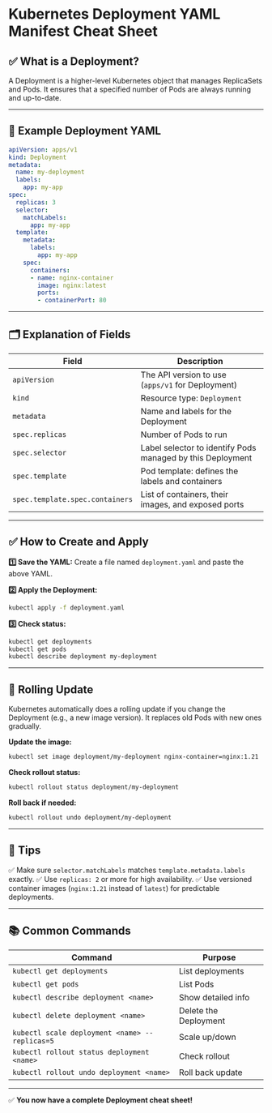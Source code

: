 # Kubernetes Deployment YAML Manifest Cheat Sheet

## ✅ What is a Deployment?

A Deployment is a higher-level Kubernetes object that manages ReplicaSets and Pods. It ensures that a specified number of Pods are always running and up-to-date.

---

## 📄 Example Deployment YAML

```yaml
apiVersion: apps/v1
kind: Deployment
metadata:
  name: my-deployment
  labels:
    app: my-app
spec:
  replicas: 3
  selector:
    matchLabels:
      app: my-app
  template:
    metadata:
      labels:
        app: my-app
    spec:
      containers:
      - name: nginx-container
        image: nginx:latest
        ports:
        - containerPort: 80
```

---

## 🗂️ Explanation of Fields

| Field                           | Description                                                |
| ------------------------------- | ---------------------------------------------------------- |
| `apiVersion`                    | The API version to use (`apps/v1` for Deployment)          |
| `kind`                          | Resource type: `Deployment`                                |
| `metadata`                      | Name and labels for the Deployment                         |
| `spec.replicas`                 | Number of Pods to run                                      |
| `spec.selector`                 | Label selector to identify Pods managed by this Deployment |
| `spec.template`                 | Pod template: defines the labels and containers            |
| `spec.template.spec.containers` | List of containers, their images, and exposed ports        |

---

## ✅ How to Create and Apply

**1️⃣ Save the YAML:**
Create a file named `deployment.yaml` and paste the above YAML.

**2️⃣ Apply the Deployment:**

```bash
kubectl apply -f deployment.yaml
```

**3️⃣ Check status:**

```bash
kubectl get deployments
kubectl get pods
kubectl describe deployment my-deployment
```

---

## 🔄 Rolling Update

Kubernetes automatically does a rolling update if you change the Deployment (e.g., a new image version). It replaces old Pods with new ones gradually.

**Update the image:**

```bash
kubectl set image deployment/my-deployment nginx-container=nginx:1.21
```

**Check rollout status:**

```bash
kubectl rollout status deployment/my-deployment
```

**Roll back if needed:**

```bash
kubectl rollout undo deployment/my-deployment
```

---

## 📌 Tips

✅ Make sure `selector.matchLabels` matches `template.metadata.labels` exactly.
✅ Use `replicas: 2` or more for high availability.
✅ Use versioned container images (`nginx:1.21` instead of `latest`) for predictable deployments.

---

## 📚 Common Commands

| Command                                        | Purpose               |
| ---------------------------------------------- | --------------------- |
| `kubectl get deployments`                      | List deployments      |
| `kubectl get pods`                             | List Pods             |
| `kubectl describe deployment <name>`           | Show detailed info    |
| `kubectl delete deployment <name>`             | Delete the Deployment |
| `kubectl scale deployment <name> --replicas=5` | Scale up/down         |
| `kubectl rollout status deployment <name>`     | Check rollout         |
| `kubectl rollout undo deployment <name>`       | Roll back update      |

---

✅ **You now have a complete Deployment cheat sheet!**
